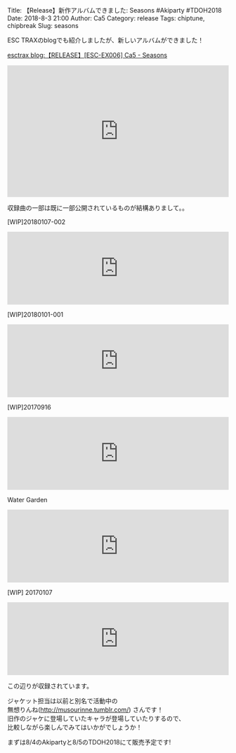 Title: 【Release】新作アルバムできました: Seasons #Akiparty #TDOH2018
Date: 2018-8-3 21:00
Author: Ca5
Category: release
Tags: chiptune, chipbreak
Slug: seasons



ESC TRAXのblogでも紹介しましたが、新しいアルバムができました！

[esctrax blog:【RELEASE】[ESC-EX006] Ca5 - Seasons](http://blog.esctrax.com/post/176370150325/releaseesc-ex006-ca5-seasons)

<iframe width="100%" height="300" scrolling="no" frameborder="no" allow="autoplay" src="https://w.soundcloud.com/player/?url=https%3A//api.soundcloud.com/tracks/473602416&color=%23ff5500&auto_play=false&hide_related=false&show_comments=true&show_user=true&show_reposts=false&show_teaser=true&visual=true"></iframe>

収録曲の一部は既に一部公開されているものが結構ありまして。。


[WIP]20180107-002  
<iframe width="100%" height="166" scrolling="no" frameborder="no" allow="autoplay" src="https://w.soundcloud.com/player/?url=https%3A//api.soundcloud.com/tracks/380518835&color=%23ff5500&auto_play=false&hide_related=false&show_comments=true&show_user=true&show_reposts=false&show_teaser=true"></iframe>

[WIP]20180101-001
<iframe width="100%" height="166" scrolling="no" frameborder="no" allow="autoplay" src="https://w.soundcloud.com/player/?url=https%3A//api.soundcloud.com/tracks/380518070&color=%23ff5500&auto_play=false&hide_related=false&show_comments=true&show_user=true&show_reposts=false&show_teaser=true"></iframe>

[WIP]20170916  
<iframe width="100%" height="166" scrolling="no" frameborder="no" allow="autoplay" src="https://w.soundcloud.com/player/?url=https%3A//api.soundcloud.com/tracks/343403353&color=%23ff5500&auto_play=false&hide_related=false&show_comments=true&show_user=true&show_reposts=false&show_teaser=true"></iframe>

Water Garden  
<iframe width="100%" height="166" scrolling="no" frameborder="no" allow="autoplay" src="https://w.soundcloud.com/player/?url=https%3A//api.soundcloud.com/tracks/336840838&color=%23ff5500&auto_play=false&hide_related=false&show_comments=true&show_user=true&show_reposts=false&show_teaser=true"></iframe>

[WIP] 20170107  
<iframe width="100%" height="166" scrolling="no" frameborder="no" allow="autoplay" src="https://w.soundcloud.com/player/?url=https%3A//api.soundcloud.com/tracks/301689422&color=%23ff5500&auto_play=false&hide_related=false&show_comments=true&show_user=true&show_reposts=false&show_teaser=true"></iframe>

この辺りが収録されています。


ジャケット担当は以前と別名で活動中の  
無想りんね(http://musourinne.tumblr.com/) さんです！  
旧作のジャケに登場していたキャラが登場していたりするので、  
比較しながら楽しんでみてはいかがでしょうか！

まずは8/4のAkipartyと8/5のTDOH2018にて販売予定です!